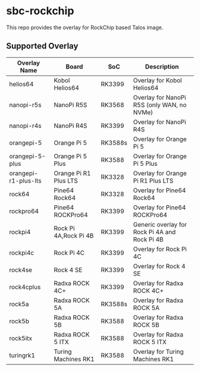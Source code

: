 # sbc-rockchip

This repo provides the overlay for RockChip based Talos image.

## Supported Overlay

| Overlay Name         | Board                 | SoC     | Description                                   |
| -------------------- | --------------------- | ------- | --------------------------------------------- |
| helios64             | Kobol Helios64        | RK3399  | Overlay for Kobol Helios64                    |
| nanopi-r5s           | NanoPi R5S            | RK3568  | Overlay for NanoPi R5S (only WAN, no NVMe)    |
| nanopi-r4s           | NanoPi R4S            | RK3399  | Overlay for NanoPi R4S                        |
| orangepi-5           | Orange Pi 5           | RK3588s | Overlay for Orange Pi 5                       |
| orangepi-5-plus      | Orange Pi 5 Plus      | RK3588  | Overlay for Orange Pi 5 Plus                  |
| orangepi-r1-plus-lts | Orange Pi R1 Plus LTS | RK3328  | Overlay for Orange Pi R1 Plus LTS             |
| rock64               | Pine64 Rock64         | RK3328  | Overlay for Pine64 Rock64                     |
| rockpro64            | Pine64 ROCKPro64      | RK3399  | Overlay for Pine64 ROCKPro64                  |
| rockpi4              | Rock Pi 4A,Rock Pi 4B | RK3399  | Generic overlay for Rock Pi 4A and Rock Pi 4B |
| rockpi4c             | Rock Pi 4C            | RK3399  | Overlay for Rock Pi 4C                        |
| rock4se              | Rock 4 SE             | RK3399  | Overlay for Rock 4 SE                         |
| rock4cplus           | Radxa ROCK 4C+        | RK3399  | Overlay for Radxa ROCK 4C+                    |
| rock5a               | Radxa ROCK 5A         | RK3588s | Overlay for Radxa ROCK 5A                     |
| rock5b               | Radxa ROCK 5B         | RK3588  | Overlay for Radxa ROCK 5B                     |
| rock5itx             | Radxa ROCK 5 ITX      | RK3588  | Overlay for Radxa ROCK 5 ITX                  |
| turingrk1            | Turing Machines RK1   | RK3588  | Overlay for Turing Machines RK1               |
